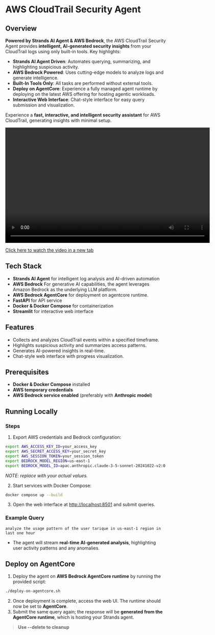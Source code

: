 # AWS CloudTrail Security Agent

## Overview

**Powered by Strands AI Agent & AWS Bedrock**, the AWS CloudTrail Security Agent provides **intelligent, AI-generated security insights** from your CloudTrail logs using only built-in tools. Key highlights:

* **Strands AI Agent Driven**: Automates querying, summarizing, and highlighting suspicious activity.
* **AWS Bedrock Powered**: Uses cutting-edge models to analyze logs and generate intelligence.
* **Built-In Tools Only**: All tasks are performed without external tools.
* **Deploy on AgentCore**: Experience a fully managed agent runtime by deploying on the latest AWS offering for hosting agentic workloads.
* **Interactive Web Interface**: Chat-style interface for easy query submission and visualization.

Experience a **fast, interactive, and intelligent security assistant** for AWS CloudTrail, generating insights with minimal setup.

<video width="640" height="360" controls>
  <source src="https://github.com/user-attachments/assets/ade274bf-8581-4bec-b08b-2dbe7add8b84" type="video/mp4">
  Your browser does not support the video tag.
</video>

[Click here to watch the video in a new tab](https://github.com/user-attachments/assets/ade274bf-8581-4bec-b08b-2dbe7add8b84)

## Tech Stack

* **Strands AI Agent** for intelligent log analysis and AI-driven automation
* **AWS Bedrock** For generative AI capabilities, the agent leverages Amazon Bedrock as the underlying LLM platform.
* **AWS Bedrock AgentCore** for deployment on agentcore runtime.
* **FastAPI** for API service
* **Docker & Docker Compose** for containerization
* **Streamlit** for interactive web interface

## Features

* Collects and analyzes CloudTrail events within a specified timeframe.
* Highlights suspicious activity and summarizes access patterns.
* Generates AI-powered insights in real-time.
* Chat-style web interface with progress visualization.

## Prerequisites

* **Docker & Docker Compose** installed
* **AWS temporary credentials**
* **AWS Bedrock service enabled** (preferably with **Anthropic model**)

## Running Locally

### Steps

1. Export AWS credentials and Bedrock configuration:

```bash
export AWS_ACCESS_KEY_ID=your_access_key
export AWS_SECRET_ACCESS_KEY=your_secret_key
export AWS_SESSION_TOKEN=your_session_token
export BEDROCK_MODEL_REGION=us-east-1
export BEDROCK_MODEL_ID=apac.anthropic.claude-3-5-sonnet-20241022-v2:0
```

*NOTE: replace with your actual values.*

2. Start services with Docker Compose:

```bash
docker compose up --build
```

3. Open the web interface at [http://localhost:8501](http://localhost:8501) and submit queries.

### Example Query

```
analyze the usage pattern of the user tarique in us-east-1 region in last one hour
```

* The agent will stream **real-time AI-generated analysis**, highlighting user activity patterns and any anomalies.


## Deploy on AgentCore

1. Deploy the agent on **AWS Bedrock AgentCore runtime** by running the provided script:

```bash
./deploy-on-agentcore.sh
```

2. Once deployment is complete, access the web UI. The runtime should now be set to **AgentCore**.
3. Submit the same query again; the response will be **generated from the AgentCore runtime**, which is hosting your Strands agent.

> **Use --delete to cleanup**
